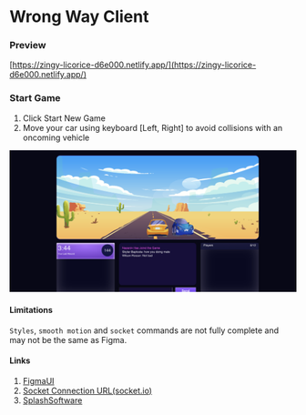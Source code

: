 # Wrong Way Client

### Preview

[https://zingy-licorice-d6e000.netlify.app/](https://zingy-licorice-d6e000.netlify.app/)

### Start Game

1. Click Start New Game
2. Move your car using keyboard [Left, Right] to avoid collisions with an oncoming vehicle

![screen](./wrong_way.png)

#### Limitations

`Styles`, `smooth motion` and `socket` commands are not fully complete and may not be the same as Figma.

#### Links

1. [FigmaUI](https://www.figma.com/file/4Nab0Vn7YR3znsx7Oulfv8/Assessment?node-id=3604%3A424142)
2. [Socket Connection URL(socket.io)](wss://wrongway-racer-api.spls.ae/)
3. [SplashSoftware](https://spls.ae/assessment/wrongwayracer)